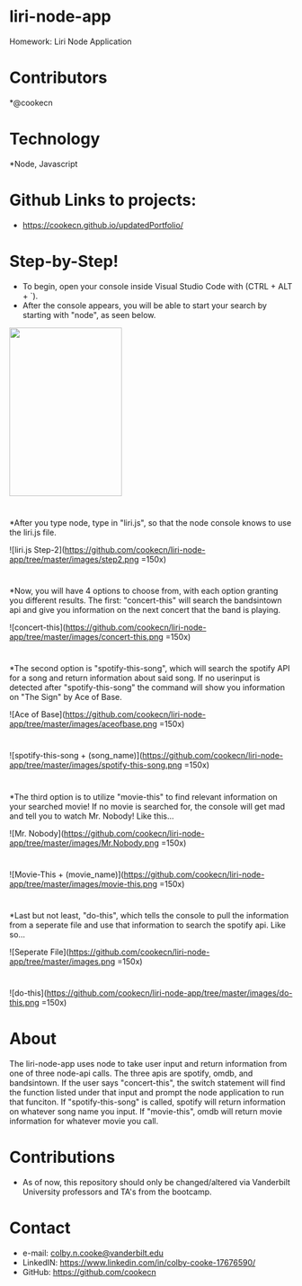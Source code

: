 # liri-node-app
Homework: Liri Node Application

#

# Contributors
*@cookecn

#

# Technology
*Node, Javascript

#

# Github Links to projects:

* https://cookecn.github.io/updatedPortfolio/

#

# Step-by-Step!

* To begin, open your console inside Visual Studio Code with (CTRL + ALT + `).
* After the console appears, you will be able to start your search by starting with "node", as seen below.


<img src="https://github.com/cookecn/liri-node-app/tree/master/images/step1.png" width="200" height="300"/>


#

*After you type node, type in "liri.js", so that the node console knows to use the liri.js file. 

![liri.js Step-2](https://github.com/cookecn/liri-node-app/tree/master/images/step2.png =150x)

#

*Now, you will have 4 options to choose from, with each option granting you different results. The first: "concert-this" will search the bandsintown api and give you information on the next concert that the band is playing.

![concert-this](https://github.com/cookecn/liri-node-app/tree/master/images/concert-this.png =150x)

#

*The second option is "spotify-this-song", which will search the spotify API for a song and return information about said song. If no userinput is detected after "spotify-this-song" the command will show you information on "The Sign" by Ace of Base.

![Ace of Base](https://github.com/cookecn/liri-node-app/tree/master/images/aceofbase.png =150x)

#

![spotify-this-song + (song_name)](https://github.com/cookecn/liri-node-app/tree/master/images/spotify-this-song.png =150x)

#

*The third option is to utilize "movie-this" to find relevant information on your searched movie! If no movie is searched for, the console will get mad and tell you to watch Mr. Nobody! Like this...

![Mr. Nobody](https://github.com/cookecn/liri-node-app/tree/master/images/Mr.Nobody.png =150x)

#

![Movie-This + (movie_name)](https://github.com/cookecn/liri-node-app/tree/master/images/movie-this.png =150x)

#

*Last but not least, "do-this", which tells the console to pull the information from a seperate file and use that information to search the spotify api. Like so...

![Seperate File](https://github.com/cookecn/liri-node-app/tree/master/images.png =150x)

#

![do-this](https://github.com/cookecn/liri-node-app/tree/master/images/do-this.png =150x)

#


# About
The liri-node-app uses node to take user input and return information from one of three node-api calls. The three apis are spotify, omdb, and bandsintown. If the user says "concert-this", the switch statement will find the function listed under that input and prompt the node application to run that funciton. If "spotify-this-song" is called, spotify will return information on whatever song name you input. If "movie-this", omdb will return movie information for whatever movie you call. 

# Contributions
* As of now, this repository should only be changed/altered via Vanderbilt University professors and TA's from the bootcamp.

# Contact
* e-mail: colby.n.cooke@vanderbilt.edu
* LinkedIN: https://www.linkedin.com/in/colby-cooke-17676590/
* GitHub: https://github.com/cookecn
